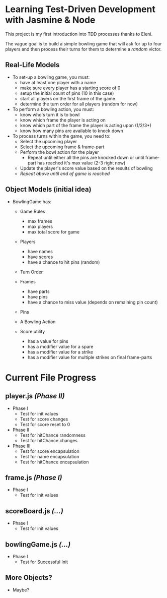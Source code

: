 # Learning Test-Driven Development with Jasmine & Node
This project is my first introduction into TDD processes thanks to Eleni. 

The vague goal is to build a simple bowling game that will ask for up to four players and then process their turns for them to determine a *random* victor.

## Real-Life Models
- To set-up a bowling game, you must:
  - have at least one player with a name
  - make sure every player has a starting score of 0
  - setup the initial count of pins (10 in this case)
  - start all players on the first frame of the game
  - determine the turn order for all players (random for now)
- To perform a bowling action, you must:
  - know who's turn it is to bowl
  - know which frame the player is acting on
  - know which part of the frame the player is acting upon (1/2/3*)
  - know how many pins are available to knock down
- To process turns within the game, you need to:
  - Select the upcoming player
  - Select the upcoming frame & frame-part
  - Perform the bowl action for the player
    - Repeat until either all the pins are knocked down or until frame-part has reached it's max value (2-3 right now)
  - Update the player's score value based on the results of bowling
  - _Repeat above until end of game is reached_


## Object Models (initial idea)
- BowlingGame has:
  
  - Game Rules
    - max frames
    - max players
    - max total score for game
  
  - Players
    - have names
    - have scores
    - have a chance to hit pins (random)

  - Turn Order

  - Frames
    - have parts
    - have pins
    - have a chance to miss value (depends on remaining pin count)
  
  - Pins
    
  - A Bowling Action
  
  - Score utility
    - has a value for pins
    - has a modifier value for a spare
    - has a modifier value for a strike
    - has a modifier value for multiple strikes on final frame-parts



# Current File Progress

## player.js _(Phase II)_
- Phase I
  - Test for init values
  - Test for score changes
  - Test for score reset to 0
- Phase II
  - Test for hitChance randomness
  - Test for hitChance changes
- Phase III
  - Test for score encapsulation
  - Test for name encapsulation
  - Test for hitChance encapsulation

## frame.js _(Phase I)_
- Phase I
  - Test for init values

## scoreBoard.js _(...)_
- Phase I
  - Test for init values

## bowlingGame.js _(...)_
- Phase I
  - Test for Successful Init

## More Objects?
- Maybe?